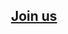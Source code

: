 
## <p align="center">[Join us](https://en.wikipedia.org/wiki/User:Melecie/Userboxes/Fox_Cabal)</p>

